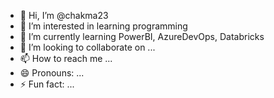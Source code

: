 - 👋 Hi, I’m @chakma23
- 👀 I’m interested in learning programming
- 🌱 I’m currently learning PowerBI, AzureDevOps, Databricks
- 💞️ I’m looking to collaborate on ...
- 📫 How to reach me ...
- 😄 Pronouns: ...
- ⚡ Fun fact: ...

<!---
chakma23/chakma23 is a ✨ special ✨ repository because its `README.md` (this file) appears on your GitHub profile.
You can click the Preview link to take a look at your changes.
--->
